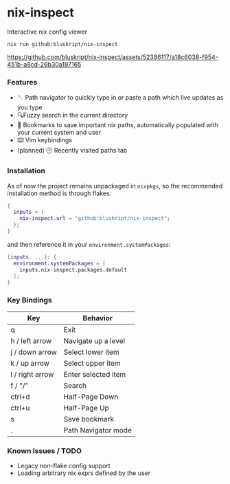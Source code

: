 # nix-inspect
Interactive nix config viewer

```
nix run github:bluskript/nix-inspect
```

https://github.com/bluskript/nix-inspect/assets/52386117/a18c6038-f954-451b-a8cd-26b30a197165

### Features
- 🪡 Path navigator to quickly type in or paste a path which live updates as you type
- 🔍Fuzzy search in the current directory
- 🔖 Bookmarks to save important nix paths, automatically populated with your current system and user
- ⌨️ Vim keybindings
- (planned) 🕑 Recently visited paths tab

### Installation
As of now the project remains unpackaged in `nixpkgs`, so the recommended installation method is through flakes:
```nix
{
  inputs = {
    nix-inspect.url = "github:bluskript/nix-inspect";
  };
}
```
and then reference it in your `environment.systemPackages`:
```nix
{inputs, ...}: {
  environment.systemPackages = [
    inputs.nix-inspect.packages.default
  ];
}
```

### Key Bindings

| Key             | Behavior            |
| --------------- | ------------------- |
| q               | Exit                |
| h / left arrow  | Navigate up a level |
| j / down arrow  | Select lower item   |
| k / up arrow    | Select upper item   |
| l / right arrow | Enter selected item |
| f / "/"         | Search              |
| ctrl+d          | Half-Page Down      |
| ctrl+u          | Half-Page Up        |
| s               | Save bookmark       |
| .               | Path Navigator mode |

### Known Issues / TODO

- Legacy non-flake config support
- Loading arbitrary nix exprs defined by the user
